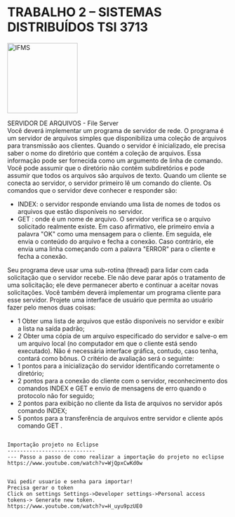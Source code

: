 # TRABALHO 2 – SISTEMAS DISTRIBUÍDOS TSI 3713
<p><img src="https://i.ibb.co/3sNMDtV/Instituto-Federal-de-Mato-Grosso-do-Sul.png"  title="IFMS" width="160px"></img></p>

SERVIDOR DE ARQUIVOS - File Server</br>
Você deverá implementar um programa de servidor de rede. O programa é um 
servidor de arquivos simples que disponibiliza uma coleção de arquivos para 
transmissão aos clientes. Quando o servidor é inicializado, ele precisa saber o nome do 
diretório que contém a coleção de arquivos. Essa informação pode ser fornecida como 
um argumento de linha de comando. Você pode assumir que o diretório não contém 
subdiretórios e pode assumir que todos os arquivos são arquivos de texto.
Quando um cliente se conecta ao servidor, o servidor primeiro lê um comando 
do cliente. Os comandos que o servidor deve conhecer e responder são:
- INDEX: o servidor responde enviando uma lista de nomes de todos os 
arquivos que estão disponíveis no servidor. 
- GET <nome do arquivo>: onde <nome do arquivo> é um nome de arquivo. O servidor verifica se o arquivo solicitado realmente existe. Em caso afirmativo, ele 
primeiro envia a palavra "OK" como uma mensagem para o cliente. Em seguida, ele 
envia o conteúdo do arquivo e fecha a conexão. Caso contrário, ele envia uma linha 
começando com a palavra "ERROR" para o cliente e fecha a conexão.

Seu programa deve usar uma sub-rotina (thread) para lidar com cada 
solicitação que o servidor recebe. Ele não deve parar após o tratamento de uma 
solicitação; ele deve permanecer aberto e continuar a aceitar novas solicitações.
Você também deverá implementar um programa cliente para esse servidor. 
Projete uma interface de usuário que permita ao usuário fazer pelo menos duas coisas: 
- 1 Obter uma lista de arquivos que estão disponíveis no servidor e exibir a lista 
na saída padrão;
- 2 Obter uma cópia de um arquivo especificado do servidor e salve-o em um 
arquivo local (no computador em que o cliente está sendo executado).
Não é necessária interface gráfica, contudo, caso tenha, contará como bônus.
O critério de avaliação será o seguinte:
- 1 pontos para a inicialização do servidor identificando corretamente o 
diretório;
- 2 pontos para a conexão do cliente com o servidor, reconhecimento dos 
comandos INDEX e GET e envio de mensagens de erro quando o protocolo não for 
seguido;
- 2 pontos para exibição no cliente da lista de arquivos no servidor após 
comando INDEX;
- 5 pontos para a transferência de arquivos entre servidor e cliente após 
comando GET <nome do arquivo>.





```

Importação projeto no Eclipse
----------------------------
--- Passo a passo de como realizar a importação do projeto no eclipse
https://www.youtube.com/watch?v=WjQpxCwKd0w


Vai pedir usuario e senha para importar!
Precisa gerar o token
Click on settings Settings->Developer settings->Personal access tokens-> Generate new token.
https://www.youtube.com/watch?v=H_uyu9pzUE0
 
